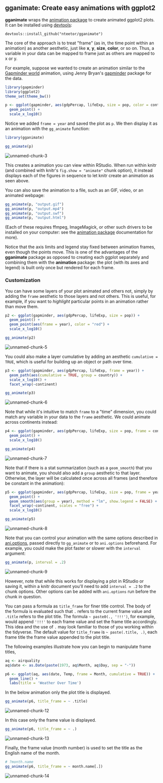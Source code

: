 ## gganimate: Create easy animations with ggplot2

<!-- README.md is generated from README.Rmd. Please edit that file -->






**gganimate** wraps the [animation package](http://www.inside-r.org/packages/cran/animation/docs/animation) to create animated ggplot2 plots. It can be installed using [devtools](https://github.com/hadley/devtools):

```
devtools::install_github("nteetor/gganimate")
```

The core of the approach is to treat "frame" (as in, the time point within an animation) as another aesthetic, just like **x**, **y**, **size**, **color**, or so on. Thus, a variable in your data can be mapped to frame just as others are mapped to x or y.

For example, suppose we wanted to create an animation similar to the [Gapminder world](http://www.gapminder.org/world) animation, using Jenny Bryan's [gapminder](https://github.com/jennybc/gapminder) package for the data.


```r
library(gapminder)
library(ggplot2)
theme_set(theme_bw())
```


```r
p <- ggplot(gapminder, aes(gdpPercap, lifeExp, size = pop, color = continent, frame = year)) +
  geom_point() +
  scale_x_log10()
```

Notice we added `frame = year` and saved the plot as `p`. We then display it as an animation with the `gg_animate` function:


```r
library(gganimate)

gg_animate(p)
```

![unnamed-chunk-3](README/README-fig-unnamed-chunk-3-.gif)

This creates a animation you can view within RStudio. When run within knitr (and combined with knitr's `fig.show = "animate"` chunk option), it instead displays each of the figures in sequence to let knitr create an animation as seen above.

You can also save the animation to a file, such as an GIF, video, or an animated webpage:


```r
gg_animate(p, "output.gif")
gg_animate(p, "output.mp4")
gg_animate(p, "output.swf")
gg_animate(p, "output.html")
```

(Each of these requires ffmpeg, ImageMagick, or other such drivers to be installed on your computer: see the [animation package](http://www.inside-r.org/packages/cran/animation/docs/animation) documentation for more).

Notice that the axis limits and legend stay fixed between animation frames, even though the points move. This is one of the advantages of the **gganimate** package as opposed to creating each ggplot separately and combining them with the **animation** package: the plot (with its axes and legend) is built only once but rendered for each frame.

### Customization

You can have some layers of your plot animated and others not, simply by adding the `frame` aesthetic to those layers and not others. This is useful, for example, if you want to *highlight* particular points in an animation rather than move them. 


```r
p2 <- ggplot(gapminder, aes(gdpPercap, lifeExp, size = pop)) +
  geom_point() +
  geom_point(aes(frame = year), color = "red") +
  scale_x_log10()

gg_animate(p2)
```

![unnamed-chunk-5](README/README-fig-unnamed-chunk-5-.gif)

You could also make a layer cumulative by adding an aesthetic `cumulative = TRUE`, which is useful for building up an object or path over time.


```r
p3 <- ggplot(gapminder, aes(gdpPercap, lifeExp, frame = year)) +
  geom_path(aes(cumulative = TRUE, group = country)) +
  scale_x_log10() +
  facet_wrap(~continent)

gg_animate(p3)
```

![unnamed-chunk-6](README/README-fig-unnamed-chunk-6-.gif)

Note that while it's intuitive to match `frame` to a "time" dimension, you could match any variable in your data to the `frame` aesthetic. We could animate across continents instead:


```r
p4 <- ggplot(gapminder, aes(gdpPercap, lifeExp, size = pop, frame = continent)) +
  geom_point() +
  scale_x_log10()

gg_animate(p4)
```

![unnamed-chunk-7](README/README-fig-unnamed-chunk-7-.gif)

Note that if there is a stat summarization (such as a `geom_smooth`) that you want to animate, you should also add a `group` aesthetic to that layer. Otherwise, the layer will be calculated once across all frames (and therefore be constant in the animation):


```r
p5 <- ggplot(gapminder, aes(gdpPercap, lifeExp, size = pop, frame = year)) +
  geom_point() +
  geom_smooth(aes(group = year), method = "lm", show.legend = FALSE) +
  facet_wrap(~continent, scales = "free") +
  scale_x_log10()

gg_animate(p5)
```

![unnamed-chunk-8](README/README-fig-unnamed-chunk-8-.gif)

Note that you can control your animation with the same options described in [ani.options](http://www.inside-r.org/packages/cran/animation/docs/ani.options), passed directly to `gg_animate` or to `ani.options` beforehand. For example, you could make the plot faster or slower with the `interval` argument:




```r
gg_animate(p, interval = .2)
```

![unnamed-chunk-9](README/README-fig-unnamed-chunk-9-.gif)

However, note that while this works for displaying a plot in RStudio or saving it, within a knitr document you'll need to add `interval = .2` to the chunk options. Other options can be added with `ani.options` run before the chunk in question.

You can pass a formula as `title_frame` for finer title control. The body of the 
formula is evaluated such that `.` refers to the current frame value and
`.title` refers to the plot title. The formula `~ paste0(., '!!!')`, for
example, would append `'!!!'` to each frame value and set the frame title
accordingly. This idea and the use of `.` may look familiar to those of you
working within the tidyverse. The default value for `title_frame` is
`~ paste(.title, .)`, each frame title the frame value appended to the plot title.




The following examples illustrate how you can begin to manipulate frame titles,


```r
aq <- airquality
aq$date <- as.Date(paste(1973, aq$Month, aq$Day, sep = "-"))

p6 <- ggplot(aq, aes(date, Temp, frame = Month, cumulative = TRUE)) +
  geom_line() +
  labs(title = 'Weather Over Time')
```

In the below animation only the plot title is displayed.

```r
gg_animate(p6, title_frame = ~ .title)
```

![unnamed-chunk-12](README/README-fig-unnamed-chunk-12-.gif)

In this case only the frame value is displayed.

```r
gg_animate(p6, title_frame = ~ .)
```

![unnamed-chunk-13](README/README-fig-unnamed-chunk-13-.gif)

Finally, the frame value (month number) is used to set the title as the English
name of the month.

```r
# ?month.name
gg_animate(p6, title_frame = ~ month.name[.])
```

![unnamed-chunk-14](README/README-fig-unnamed-chunk-14-.gif)


